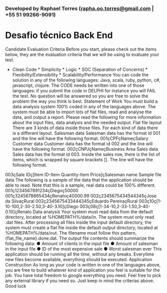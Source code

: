 ### Developed by Raphael Torres (rapha.oo.torres@gmail.com | +55 51 99266-9091) 



# Desafio técnico Back End

Candidate Evaluation Criteria
Before you start, please check out the items below, they are the evaluation criteria that we will be using to
evaluate your test.
* Clean Code * Simplicity * Logic * SOC (Separation of Concerns) * Flexibility/Extensibility *
Scalability/Performance
You can code the solution in any of the following languages: Java, scala, ruby, python, c#, javascript,
clojure. The CODE needs be written into one of those languages: if you submit the code in DELPHI for
instance you will FAIL the test.
No question will be answered so you are free to solve the problem the way you think is best.
Statement of Work
You must build a data analysis system 100% coded in any of the languages above. The system must be
able to import lots of flat files, read and analyse the data, and output a report.
Please read the following for more information about the input files, data analysis and the needed output.
Flat file layout
There are 3 kinds of data inside those files. For each kind of data there is a different layout.
Salesman data Salesman data has the format id 001 and the line will have the following format.
001çCPFçNameçSalary
Customer data Customer data has the format id 002 and the line will have the following format.
002çCNPJçNameçBusiness Area
Sales data Sales data has the format id 003. Inside the sales row, there is the list of items, which is
wrapped by square brackets []. The line will have the following format.

003çSale IDç[Item ID-Item Quantity-Item Price]çSalesman name
Sample file data
The following is a sample of the data that the application should be able to read. Note that this is a
sample, real data could be 100% different.
001ç1234567891234çDiegoç50000 001ç3245678865434çRenatoç40000.99
002ç2345675434544345çJose da SilvaçRural 002ç2345675433444345çEduardo PereiraçRural
003ç10ç[1-10-100,2-30-2.50,3-40-3.10]çDiego
003ç08ç[1-34-10,2-33-1.50,3-40-0.10]çRenato
Data analysis
Your system must read data from the default directory, located at %HOMEPATH%/data/in. The system
must only read .dat files.
After processing all files inside the input default directory, the system must create a flat file inside the
default output directory, located at %HOMEPATH%/data/out. The filename must follow this pattern,
{flat_file_name}.done.dat.
The output file contents should summarize the following data:
● Amount of clients in the input file
● Amount of salesman in the input file
● ID of the most expensive sale
● Worst salesman ever
This application should be running all the time, without any breaks. Everytime new files become
available, everything should be executed.
Application Construction
As long as your code is written in one of the languages above, you are free to build whatever kind of
application you feel is suitable for the job.
You have total freedom to google everything you need. Feel free to pick any external library if you need
so.
Just keep in mind the criterias above. Good luck